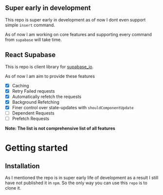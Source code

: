 ## Super early in development

This repo is super early in development as of now I dont even support simple `insert` command.

As of now I am working on core features and supporting every command from `supabase` will take time.

## React Supabase

This is repo is client library for [supabase_io](https://supabase.io/).

As of now I am aim to provide these features

- [X] Caching 
- [X] Retry Failed requests 
- [X] Automatically refetch the requests 
- [X] Background Refetching 
- [X] Finer control over state-updates with `shouldComponentUpdate` 
- [ ] Dependent Requests 
- [ ] Prefetch Requests

**Note: The list is not comprehensive list of all features**

# Getting started

## Installation

As I mentioned the repo is in super early life of development as a result I still have not published it in `npm`. So the only way you can use this `repo` is to clone it.
